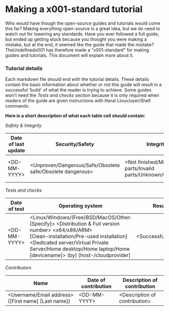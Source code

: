 # Making a x001-standard tutorial

Who would have though the open-source guides and tutorials would come this far? Making everything open-source is a great idea, but we do need to watch out for lowering any standards. Have you ever followed a full guide, but ended up getting stuck because you thought you were making a mistake, but at the end, it seemed like the guide that made the mistake? TheUndefinedx001 has therefore made a "x001-standard" for making guides and tutorials. This document will explain more about it.

### Tutorial details

Each markdown file should end with the tutorial details. These details contain the basic information about whether or not this guide will result in a successful 'build' of what the reader is trying to achieve. Some guides won't need the *Tests and checks* section because it is only required when readers of the guide are given instructions with literal Linux/user/Shell commands.



**Here is a short description of what each table cell should contain:**

*Safety & Integrity*

| Date of last update | Security/Safety                                            | Integrity                                                   | Checked by                                            | Notes                 |
| ------------------- | ---------------------------------------------------------- | ----------------------------------------------------------- | ----------------------------------------------------- | --------------------- |
| \<DD-MM-YYYY\>      | <Unproven/Dangerous/Safe/Obsolete safe/Obsolete dangerous> | <Not finished/Missing parts/Invalid parts/Unknown/Complete> | <Username/Email address> ([First name\] \[Last name]) | \<None / Own choice\> |

*Tests and checks*

| Date of test   | Operating system                                             | Result                | Tested by                                               | Notes                 |
| -------------- | ------------------------------------------------------------ | --------------------- | ------------------------------------------------------- | --------------------- |
| \<DD-MM-YYYY\> | \<Linux/Windows/(Free)BSD/MacOS/Other: [Specify]> \<Distribution & Full version number\> \<x64/x86/ARM\><br />[Clean-installation/Pre-used installation] \<Dedicated server/Virtual Private Server/Home desktop/Home laptop/Home [devicename]\> (by) [host-/cloudprovider] | \<Successful/Failed\> | \<Username/Email address> ([First name\] \[Last name\]) | \<None / Own choice\> |

*Contributors*

| Name                                                    | Date of contribution | Description of contribution     |
| ------------------------------------------------------- | -------------------- | ------------------------------- |
| \<Username/Email address> ([First name\] \[Last name\]) | \<DD-MM-YYYY\>       | \<Description of contribution\> |

